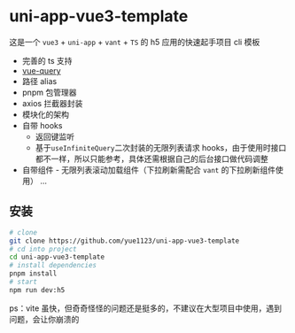 # uni-app-vue3-template

这是一个 `vue3` + `uni-app` + `vant` + `TS` 的 h5 应用的快速起手项目 cli 模板

-   完善的 ts 支持
-   [vue-query](https://github.com/DamianOsipiuk/vue-query)
-   路径 alias
-   pnpm 包管理器
-   axios 拦截器封装
-   模块化的架构
-   自带 hooks
    -   返回键监听
    -   基于`useInfiniteQuery`二次封装的无限列表请求 hooks，由于使用时接口都不一样，所以只能参考，具体还需根据自己的后台接口做代码调整
-   自带组件 - 无限列表滚动加载组件（下拉刷新需配合 `vant` 的下拉刷新组件使用）
    ...

## 安装

```bash
# clone
git clone https://github.com/yue1123/uni-app-vue3-template
# cd into project
cd uni-app-vue3-template
# install dependencies
pnpm install
# start
npm run dev:h5
```

ps：vite 虽快，但奇奇怪怪的问题还是挺多的，不建议在大型项目中使用，遇到问题，会让你崩溃的

